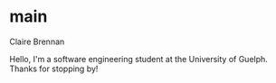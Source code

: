 # main
Claire Brennan

Hello, I'm a software engineering student at the University of Guelph. Thanks for stopping by!
